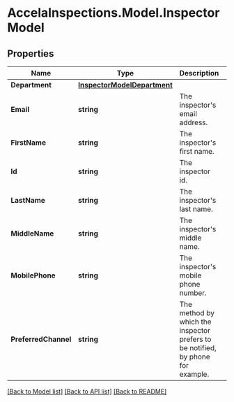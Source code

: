 # AccelaInspections.Model.InspectorModel
## Properties

Name | Type | Description | Notes
------------ | ------------- | ------------- | -------------
**Department** | [**InspectorModelDepartment**](InspectorModelDepartment.md) |  | [optional] 
**Email** | **string** | The inspector&#39;s email address. | [optional] 
**FirstName** | **string** | The inspector&#39;s first name. | [optional] 
**Id** | **string** | The inspector id. | [optional] 
**LastName** | **string** | The inspector&#39;s last name. | [optional] 
**MiddleName** | **string** | The inspector&#39;s middle name. | [optional] 
**MobilePhone** | **string** | The inspector&#39;s mobile phone number. | [optional] 
**PreferredChannel** | **string** | The method by which the inspector prefers to be notified, by phone for example. | [optional] 

[[Back to Model list]](../README.md#documentation-for-models) [[Back to API list]](../README.md#documentation-for-api-endpoints) [[Back to README]](../README.md)

